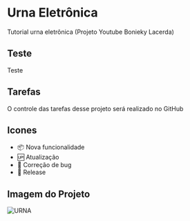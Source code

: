 # Urna Eletrônica
Tutorial urna eletrônica (Projeto Youtube Bonieky Lacerda)

## Teste

Teste

## Tarefas

O controle das tarefas desse projeto será realizado no GitHub

## Icones

- :package: Nova funcionalidade
- :up: Atualização
- :bug: Correção de bug
- :checkered_flag: Release

## Imagem do Projeto

![URNA](https://user-images.githubusercontent.com/88353028/154183113-e7c907b1-7baa-4853-b508-a338e3383975.png)
